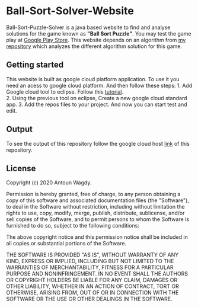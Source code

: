 # Ball-Sort-Solver-Website
Ball-Sort-Puzzle-Solver is a java based website to find and analyse solutions for the game known as **"Ball Sort Puzzle"**. You may test the game play at [Google Play Store]([https://play.google.com/store/apps/details?id=com.GMA.Ball.Sort.Puzzle](https://play.google.com/store/apps/details?id=com.GMA.Ball.Sort.Puzzle)). This website depends on an algorithm from [my repository](https://github.com/AntounWagdy/Ball-Sort-Puzzle-Solver) which analyzes the different algorithm solution for this game.

## Getting started
This website is built as google cloud platform application. To use it you need an acess to google cloud platform. And then follow these steps:
    1. Add Google cloud tool to eclipse. Follow this [tutorial](https://www.youtube.com/watch?v=26hazpYOhPU&ab_channel=BrandonDonnelson).  
    2. Using the previous tool on eclipse, Create a new google cloud standard app.
    3. Add the repos files to your project. And now you can start test and edit.
    
## Output
To see the output of this repository follow the google cloud host [link](https://ball-sort-solver-283820.uc.r.appspot.com/) of this repository.

## License
Copyright (c) 2020 Antoun Wagdy.

Permission is hereby granted, free of charge, to any person obtaining a copy of this software and associated documentation files (the "Software"), to deal in the Software without restriction, including without limitation the rights to use, copy, modify, merge, publish, distribute, sublicense, and/or sell copies of the Software, and to permit persons to whom the Software is furnished to do so, subject to the following conditions:

The above copyright notice and this permission notice shall be included in all copies or substantial portions of the Software.

THE SOFTWARE IS PROVIDED "AS IS", WITHOUT WARRANTY OF ANY KIND, EXPRESS OR IMPLIED, INCLUDING BUT NOT LIMITED TO THE WARRANTIES OF MERCHANTABILITY, FITNESS FOR A PARTICULAR PURPOSE AND NONINFRINGEMENT. IN NO EVENT SHALL THE AUTHORS OR COPYRIGHT HOLDERS BE LIABLE FOR ANY CLAIM, DAMAGES OR OTHER LIABILITY, WHETHER IN AN ACTION OF CONTRACT, TORT OR OTHERWISE, ARISING FROM, OUT OF OR IN CONNECTION WITH THE SOFTWARE OR THE USE OR OTHER DEALINGS IN THE SOFTWARE.
